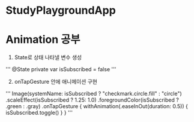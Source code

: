 # StudyPlaygroundApp

# Animation 공부

1. State로 상태 나타낼 변수 생성 

'''
@State private var isSubscribed = false
'''

2. onTapGesture 안에 애니메이션 구현

'''
Image(systemName: isSubscribed ? "checkmark.circle.fill" : "circle")
  .scaleEffect(isSubscribed ? 1.25: 1.0)
  .foregroundColor(isSubscribed ? .green : .gray)
  .onTapGesture {
    withAnimation(.easeInOut(duration: 0.5)) {
      isSubscribed.toggle()
    }
}
'''
